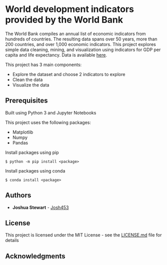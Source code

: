 # World development indicators provided by the World Bank

The World Bank compiles an annual list of economic indicators from hundreds of countries. The resulting data spans over 50 years, more than 200 countries, and over 1,000 economic indicators. This project explores simple data cleaning, mining, and visualization using indicators for GDP per capita and life expectancy. Data is available [here](https://www.kaggle.com/worldbank/world-development-indicators/data).

This project has 3 main components:
* Explore the dataset and choose 2 indicators to explore
* Clean the data
* Visualize the data

## Prerequisites
Built using Python 3 and Jupyter Notebooks

This project uses the following packages:
* Matplotlib
* Numpy
* Pandas

Install packages using pip
```
$ python -m pip install <package>
```
Install packages using conda
```
$ conda install <package>
```

## Authors

* **Joshua Stewart** - [Josh453](https://github.com/josh453)

## License

This project is licensed under the MIT License - see the [LICENSE.md](https://github.com/josh453/Twitter-Mining/blob/master/LICENSE) file for details

## Acknowledgments
